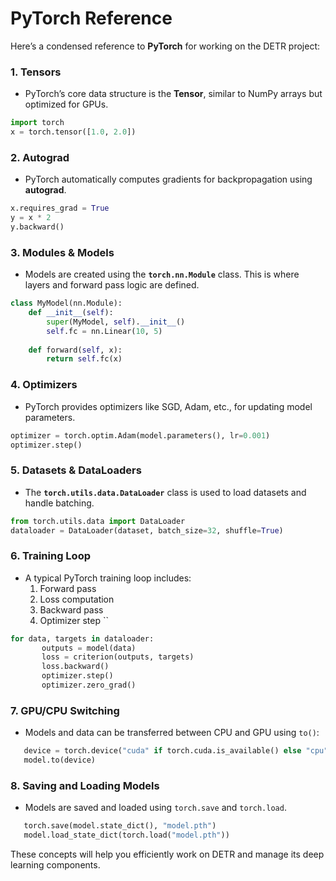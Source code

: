 # PyTorch Reference

Here’s a condensed reference to **PyTorch** for working on the DETR project:
### **1. Tensors**
   - PyTorch’s core data structure is the **Tensor**, similar to NumPy arrays but optimized for GPUs.
   ```python
   import torch
   x = torch.tensor([1.0, 2.0])
   ```

### **2. Autograd**
   - PyTorch automatically computes gradients for backpropagation using **autograd**.
   ```python
   x.requires_grad = True
   y = x * 2
   y.backward()
   ```

### **3. Modules & Models**
   - Models are created using the **`torch.nn.Module`** class. This is where layers and forward pass logic are defined.
   ```python
   class MyModel(nn.Module):
       def __init__(self):
           super(MyModel, self).__init__()
           self.fc = nn.Linear(10, 5)
       
       def forward(self, x):
           return self.fc(x)
   ```

### **4. Optimizers**
   - PyTorch provides optimizers like SGD, Adam, etc., for updating model parameters.
   ```python
   optimizer = torch.optim.Adam(model.parameters(), lr=0.001)
   optimizer.step()
   ```

### **5. Datasets & DataLoaders**
   - The **`torch.utils.data.DataLoader`** class is used to load datasets and handle batching.
   ```python
   from torch.utils.data import DataLoader
   dataloader = DataLoader(dataset, batch_size=32, shuffle=True)
   ```

### **6. Training Loop**
   - A typical PyTorch training loop includes:
     1. Forward pass
     2. Loss computation
     3. Backward pass
     4. Optimizer step
``
```python
for data, targets in dataloader:
       outputs = model(data)
       loss = criterion(outputs, targets)
       loss.backward()
       optimizer.step()
       optimizer.zero_grad()
```

### **7. GPU/CPU Switching**
   - Models and data can be transferred between CPU and GPU using `to()`:
```python
   device = torch.device("cuda" if torch.cuda.is_available() else "cpu")
   model.to(device)
```

### **8. Saving and Loading Models**
   - Models are saved and loaded using `torch.save` and `torch.load`.
```python
   torch.save(model.state_dict(), "model.pth")
   model.load_state_dict(torch.load("model.pth"))
```

These concepts will help you efficiently work on DETR and manage its deep learning components.

